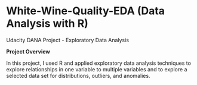 # White-Wine-Quality-EDA (Data Analysis with R)
Udacity DANA Project - Exploratory Data Analysis

**Project Overview**

In this project, I used R and applied exploratory data analysis techniques to explore relationships in one variable to multiple variables and to explore a selected data set for distributions, outliers, and anomalies.

